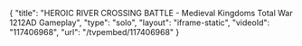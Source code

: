 {
    "title": "HEROIC RIVER CROSSING BATTLE - Medieval Kingdoms Total War 1212AD Gameplay",
    "type": "solo",
    "layout": "iframe-static",
    "videoId": "117406968",
    "url": "\/tvpembed\/117406968"
}